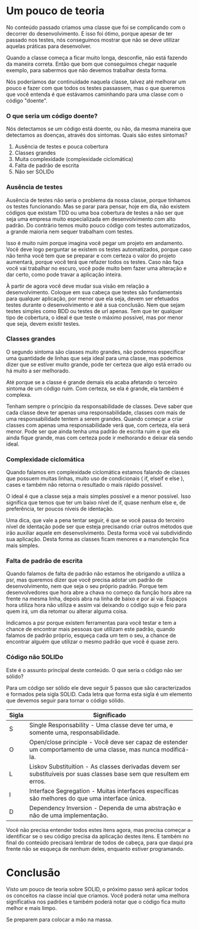 # Um pouco de teoria

No conteúdo passado criamos uma classe que foi se complicando com o decorrer do desenvolvimento. E isso foi ótimo, porque apesar de ter passado nos testes, nós conseguimos mostrar que não se deve utilizar aquelas práticas para desenvolver.

Quando a classe começa a ficar muito longa, desconfie, não está fazendo da maneira correta. Então que bom que conseguimos chegar naquele exemplo, para sabermos que não devemos trabalhar desta forma.

Nós poderíamos dar continuidade naquela classe, talvez até melhorar um pouco e fazer com que todos os testes passassem, mas o que queremos que você entenda é que estávamos caminhando para uma classe com o código "doente".

### O que seria um código doente?

Nós detectamos se um código está doente, ou não, da mesma maneira que detectamos as doenças, através dos sintomas. Quais são estes sintomas?

1. Ausência de testes e pouca cobertura
2. Classes grandes
3. Muita complexidade (complexidade ciclomática)
4. Falta de padrão de escrita
5. Não ser SOLIDo

### Ausência de testes

Ausência de testes não seria o problema da nossa classe, porque tínhamos os testes funcionando. Mas se parar para pensar, hoje em dia, não existem códigos que existam TDD ou uma boa cobertura de testes a não ser que seja uma empresa muito especializada em desenvolvimento com alto padrão. Do contrário temos muito pouco código com testes automatizados, a grande maioria nem sequer trabalham com testes.

Isso é muito ruim porque imagina você pegar um projeto em andamento. Você deve logo perguntar se existem os testes automatizados, porque caso não tenha você tem que se preparar e com certeza o valor do projeto aumentará, porque você terá que refazer todos os testes. Caso não faça você vai trabalhar no escuro, você pode muito bem fazer uma alteração e dar certo, como pode travar a aplicação inteira.

À partir de agora você deve mudar sua visão em relação a desenvolvimento. Coloque em sua cabeça que testes são fundamentais para qualquer aplicação, por menor que ela seja, devem ser efetuados testes durante o desenvolvimento e até a sua conclusão. Nem que sejam testes simples como BDD ou testes de url apenas. Tem que ter qualquer tipo de cobertura, o ideal é que teste o máximo possível, mas por menor que seja, devem existir testes.

### Classes grandes

O segundo sintoma são classes muito grandes, não podemos especificar uma quantidade de linhas que seja ideal para uma classe, mas podemos dizer que se estiver muito grande, pode ter certeza que algo está errado ou há muito a ser melhorado.

Até porque se a classe é grande demais ela acaba afetando o terceiro sintoma de um código ruim. Com certeza, se ela é grande, ela também é complexa.

Tenham sempre o princípio da responsabilidade de classes. Deve saber que cada classe deve ter apenas uma responsabilidade, classes com mais de uma responsabilidade tentem a serem grandes. Quando começar a criar classes com apenas uma responsabilidade verá que, com certeza, ela será menor. Pode ser que ainda tenha uma padrão de escrita ruim e que ela ainda fique grande, mas com certeza pode ir melhorando e deixar ela sendo ideal.

### Complexidade ciclomática

Quando falamos em complexidade ciclomática estamos falando de classes que possuem muitas linhas, muito uso de condicionais ( if, elseif e else ), cases e também não retorna o resultado o mais rápido possível.

O ideal é que a classe seja a mais simples possível e a menor possível. Isso significa que temos que ter um baixo nível de if, quase nenhum else e, de preferência, ter poucos níveis de identação.

Uma dica, que vale a pena tentar seguir, é que se você passa do terceiro nível de identação pode ser que esteja precisando criar outros métodos que irão auxiliar aquele em desenvolvimento. Desta forma você vai subdividindo sua aplicação. Desta forma as classes ficam menores e a manutenção fica mais simples.

### Falta de padrão de escrita

Quando falamos de falta de padrão não estamos lhe obrigando a utiliza a psr, mas queremos dizer que você precisa adotar um padrão de desenvolvimento, nem que seja o seu próprio padrão. Porque tem desenvolvedores que hora abre a chava no começo da função hora abre na frente na mesma linha, depois abra na linha de baixo e por ai vai. Espaços hora utiliza hora não utiliza e assim vai deixando o código sujo e feio para quem irá, um dia retomar ou alterar alguma coisa.

Indicamos a psr porque existem ferramentas para você testar e tem a chance de encontrar mais pessoas que utilizam este padrão, quando falamos de padrão próprio, esqueça cada um tem o seu, a chance de encontrar alguém que utilizar o mesmo padrão que você é quase zero.

### Código não SOLIDo

Este é o assunto principal deste conteúdo. O que seria o código não ser sólido?

Para um código ser sólido ele deve seguir 5 passos que são caracterizados e formados pela sigla SOLID. Cada letra que forma esta sigla é um elemento que devemos seguir para tornar o código sólido.

Sigla | Significado
------- | ---------------
S | Single Responsability - Uma classe deve ter uma, e somente uma, responsabilidade.
O | Open/close principle - Você deve ser capaz de estender um comportamento de uma classe, mas nunca modificá-la.
L | Liskov Substituition - As classes derivadas devem ser substituíveis por suas classes base sem que resultem em erros.
I | Interface Segregation - Muitas interfaces específicas são melhores do que uma interface única.
D | Dependency Inversion - Dependa de uma abstração e não de uma implementação.

Você não precisa entender todos estes itens agora, mas precisa começar a identificar se o seu código precisa da aplicação destes itens. E também no final do conteúdo precisará lembrar de todos de cabeça, para que daqui pra frente não se esqueça de nenhum deles, enquanto estiver programando.

# Conclusão

Visto um pouco de teoria sobre SOLID, o próximo passo será aplicar todos os conceitos na classe incial que criamos. Você poderá notar uma melhora significativa nos padrões e também poderá notar que o código fica muito melhor e mais limpo.

Se preparem para colocar a mão na massa.